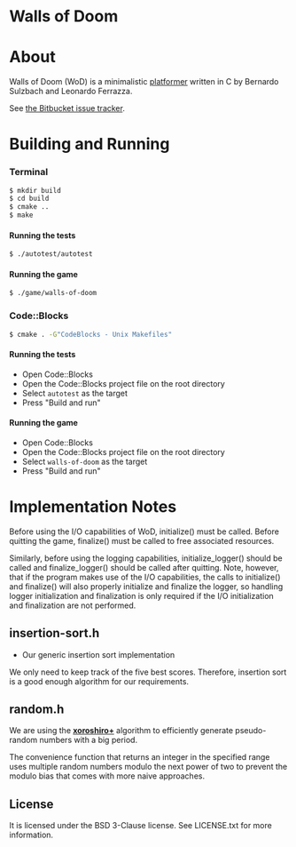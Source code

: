 Walls of Doom
=============

# About

Walls of Doom (WoD) is a minimalistic
[platformer](https://en.wikipedia.org/wiki/Platform_game) written in C by
Bernardo Sulzbach and Leonardo Ferrazza.

See [the Bitbucket issue tracker](https://bitbucket.org/mafagafogigante/walls-of-doom/issues?status=new&status=open&sort=-priority).

# Building and Running

### Terminal

```bash
$ mkdir build
$ cd build
$ cmake ..
$ make
```

#### Running the tests

```bash
$ ./autotest/autotest
```

#### Running the game

```bash
$ ./game/walls-of-doom
```

### Code::Blocks

```bash
$ cmake . -G"CodeBlocks - Unix Makefiles"
```

#### Running the tests

+ Open Code::Blocks
+ Open the Code::Blocks project file on the root directory
+ Select `autotest` as the target
+ Press "Build and run"

#### Running the game

+ Open Code::Blocks
+ Open the Code::Blocks project file on the root directory
+ Select `walls-of-doom` as the target
+ Press "Build and run"

# Implementation Notes

Before using the I/O capabilities of WoD, initialize() must be called.
Before quitting the game, finalize() must be called to free associated
resources.

Similarly, before using the logging capabilities, initialize_logger() should be
called and finalize_logger() should be called after quitting. Note, however,
that if the program makes use of the I/O capabilities, the calls to initialize()
and finalize() will also properly initialize and finalize the logger, so
handling logger initialization and finalization is only required if the I/O
initialization and finalization are not performed.

## **insertion-sort.h**

+ Our generic insertion sort implementation

We only need to keep track of the five best scores. Therefore, insertion sort is
a good enough algorithm for our requirements.

## **random.h**

We are using the **[xoroshiro+](http://xoroshiro.di.unimi.it/)** algorithm to
efficiently generate pseudo-random numbers with a big period.

The convenience function that returns an integer in the specified range uses
multiple random numbers modulo the next power of two to prevent the modulo bias
that comes with more naive approaches.

License
-------

It is licensed under the BSD 3-Clause license. See LICENSE.txt for more
information.
